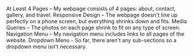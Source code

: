 At Least 4 Pages –
My webpage consists of 4 pages: about, contact, gallery, and travel. 
Responsive Design –
The webpage doesn't line up perfectly on a phone screen, but everything shrinks down and fits. 
Media Queries –
The photos on each page shrink to fit on any type of screen.
Navigation Menu –
My navigation menu includes links to all pages of the website. 
Dropdown Menu -
So far, there aren't any sub-sections so a dropdown menu isn't necessary. 
